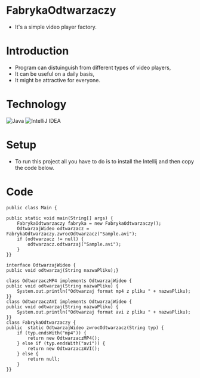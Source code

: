 # FabrykaOdtwarzaczy

- It's a simple video player factory.


# Introduction
- Program can distuinguish from different types of video players,
- It can be useful on a daily basis,
- It might be attractive for everyone.

# Technology
![Java](https://img.shields.io/badge/java-%23ED8B00.svg?style=for-the-badge&logo=java&logoColor=white)
![IntelliJ IDEA](https://img.shields.io/badge/IntelliJIDEA-000000.svg?style=for-the-badge&logo=intellij-idea&logoColor=white)


# Setup
- To run this project all you have to do is to install the Intellij and then copy the code below.


# Code

    public class Main {

    public static void main(String[] args) {
        FabrykaOdtwarzaczy fabryka = new FabrykaOdtwarzaczy();
        OdtwarzajWideo odtwarzacz = FabrykaOdtwarzaczy.zwrocOdtwarzacz("Sample.avi");
        if (odtwarzacz != null) {
            odtwarzacz.odtwarzaj("Sample.avi");
        }
    }}

    interface OdtwarzajWideo {
    public void odtwarzaj(String nazwaPliku);}

    class OdtwarzaczMP4 implements OdtwarzajWideo {
    public void odtwarzaj(String nazwaPliku) {
        System.out.println("Odtwarzaj format mp4 z pliku " + nazwaPliku);
    }}
    class OdtwarzaczAVI implements OdtwarzajWideo {
    public void odtwarzaj(String nazwaPliku) {
        System.out.println("Odtwarzaj format avi z pliku " + nazwaPliku);
    }}
    class FabrykaOdtwarzaczy {
    public  static OdtwarzajWideo zwrocOdtwarzacz(String typ) {
        if (typ.endsWith("mp4")) {
            return new OdtwarzaczMP4();
        } else if (typ.endsWith("avi")) {
            return new OdtwarzaczAVI();
        } else {
            return null;
        }
    }}
